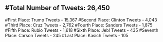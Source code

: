 #Total Number of Tweets: 26,450 
---
#First Place: Trump Tweets - 15,367
#Second Place: Clinton Tweets - 4,043
#Third Place: Cruz Tweets - 2,762
#Fourth Place: Sanders Tweets - 1,875
#Fifth Place: Rubio Tweets - 1,618
#Sixth Place: Jeb! Tweets - 435
#Seventh Place: Carson Tweets - 245
#Last Place: Kasich Tweets - 105

